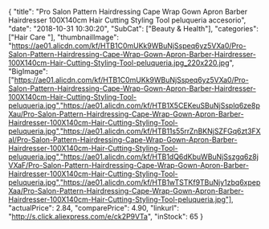 {
	"title": "Pro Salon Pattern Hairdressing Cape Wrap Gown Apron Barber Hairdresser 100X140cm Hair Cutting Styling Tool peluqueria accesorio",
	"date": "2018-10-31 10:30:20",
	"SubCat": ["Beauty & Health"],
	"categories": ["Hair Care "],
	"thumbnailImage": "https://ae01.alicdn.com/kf/HTB1C0mUKk9WBuNjSspeq6yz5VXa0/Pro-Salon-Pattern-Hairdressing-Cape-Wrap-Gown-Apron-Barber-Hairdresser-100X140cm-Hair-Cutting-Styling-Tool-peluqueria.jpg_220x220.jpg",
	"BigImage": ["https://ae01.alicdn.com/kf/HTB1C0mUKk9WBuNjSspeq6yz5VXa0/Pro-Salon-Pattern-Hairdressing-Cape-Wrap-Gown-Apron-Barber-Hairdresser-100X140cm-Hair-Cutting-Styling-Tool-peluqueria.jpg","https://ae01.alicdn.com/kf/HTB1X5CEKeuSBuNjSsplq6ze8pXau/Pro-Salon-Pattern-Hairdressing-Cape-Wrap-Gown-Apron-Barber-Hairdresser-100X140cm-Hair-Cutting-Styling-Tool-peluqueria.jpg","https://ae01.alicdn.com/kf/HTB11s55rrZnBKNjSZFGq6zt3FXaI/Pro-Salon-Pattern-Hairdressing-Cape-Wrap-Gown-Apron-Barber-Hairdresser-100X140cm-Hair-Cutting-Styling-Tool-peluqueria.jpg","https://ae01.alicdn.com/kf/HTB1dQ6dKbuWBuNjSszgq6z8jVXaF/Pro-Salon-Pattern-Hairdressing-Cape-Wrap-Gown-Apron-Barber-Hairdresser-100X140cm-Hair-Cutting-Styling-Tool-peluqueria.jpg","https://ae01.alicdn.com/kf/HTB1wTSTKf9TBuNjy1zbq6xpepXaa/Pro-Salon-Pattern-Hairdressing-Cape-Wrap-Gown-Apron-Barber-Hairdresser-100X140cm-Hair-Cutting-Styling-Tool-peluqueria.jpg"],
	"actualPrice": 2.84,
	"comparePrice": 4.90,
	"linkurl": "http://s.click.aliexpress.com/e/ck2P9VTa",
	"inStock": 65
}
